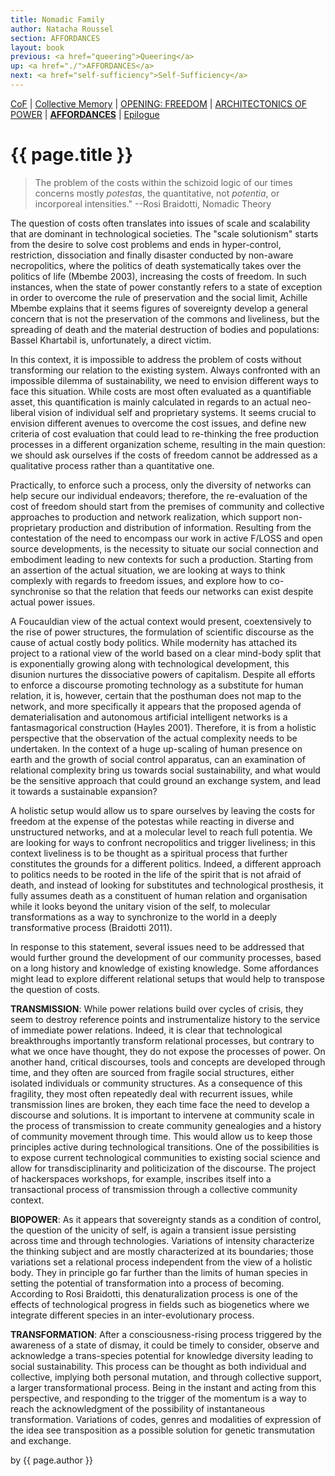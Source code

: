 ```yaml
---
title: Nomadic Family
author: Natacha Roussel
section: AFFORDANCES
layout: book
previous: <a href="queering">Queering</a>
up: <a href="./">AFFORDANCES</a>
next: <a href="self-sufficiency">Self-Sufficiency</a>
---
```


[CoF][c0] | [Collective Memory][c1] | [OPENING: FREEDOM][c2] | [ARCHITECTONICS OF POWER][c3] | __[AFFORDANCES][c4]__ | [Epilogue][c5]

[c0]: /book "Cost of Freedom"
[c1]: /book/collective-memory
[c2]: /book/opening:freedom
[c3]: /book/architectonics-of-power
[c4]: /book/affordances
[c5]: /book/epilogue

# {{ page.title }}

> The problem of the costs within the schizoid logic of our times concerns mostly _potestas_, the quantitative, not _potentia_, or incorporeal intensities." 
    --Rosi Braidotti, Nomadic Theory

The question of costs often translates into issues of scale and
scalability that are dominant in technological societies. The "scale
solutionism" starts from the desire to solve cost problems and ends in
hyper-control, restriction, dissociation and finally disaster
conducted by non-aware necropolitics, where the politics of death
systematically takes over the politics of life (Mbembe 2003),
increasing the costs of freedom. In such instances, when the state of
power constantly refers to a state of exception in order to overcome
the rule of preservation and the social limit, Achille Mbembe explains
that it seems figures of sovereignty develop a general concern that is
not the preservation of the commons and liveliness, but the spreading
of death and the material destruction of bodies and populations:
Bassel Khartabil is, unfortunately, a direct victim.

In this context, it is impossible to address the problem of costs
without transforming our relation to the existing system. Always
confronted with an impossible dilemma of sustainability, we need to
envision different ways to face this situation. While costs are most
often evaluated as a quantifiable asset, this quantification is mainly
calculated in regards to an actual neo-liberal vision of individual
self and proprietary systems. It seems crucial to envision different
avenues to overcome the cost issues, and define new criteria of cost
evaluation that could lead to re-thinking the free production
processes in a different organization scheme, resulting in the main
question: we should ask ourselves if the costs of freedom cannot be
addressed as a qualitative process rather than a quantitative one.

Practically, to enforce such a process, only the diversity of networks
can help secure our individual endeavors; therefore, the re-evaluation
of the cost of freedom should start from the premises of community and
collective approaches to production and network realization, which
support non-proprietary production and distribution of
information. Resulting from the contestation of the need to encompass
our work in active F/LOSS and open source developments, is the
necessity to situate our social connection and embodiment leading to
new contexts for such a production. Starting from an assertion of the
actual situation, we are looking at ways to think complexly with
regards to freedom issues, and explore how to co-synchronise so that
the relation that feeds our networks can exist despite actual power
issues.

A Foucauldian view of the actual context would present, coextensively
to the rise of power structures, the formulation of scientific
discourse as the cause of actual costly body politics. While modernity
has attached its project to a rational view of the world based on a
clear mind-body split that is exponentially growing along with
technological development, this disunion nurtures the dissociative
powers of capitalism. Despite all efforts to enforce a discourse
promoting technology as a substitute for human relation, it is,
however, certain that the posthuman does not map to the network, and
more specifically it appears that the proposed agenda of
dematerialisation and autonomous artificial intelligent networks is a
fantasmagorical construction (Hayles 2001). Therefore, it is from a
holistic perspective that the observation of the actual complexity
needs to be undertaken. In the context of a huge up-scaling of human
presence on earth and the growth of social control apparatus, can an
examination of relational complexity bring us towards social
sustainability, and what would be the sensitive approach that could
ground an exchange system, and lead it towards a sustainable
expansion?

A holistic setup would allow us to spare ourselves by leaving the
costs for freedom at the expense of the potestas while reacting in
diverse and unstructured networks, and at a molecular level to reach
full potentia. We are looking for ways to confront necropolitics and
trigger liveliness; in this context liveliness is to be thought as a
spiritual process that further constitutes the grounds for a different
politics. Indeed, a different approach to politics needs to be rooted
in the life of the spirit that is not afraid of death, and instead of
looking for substitutes and technological prosthesis, it fully assumes
death as a constituent of human relation and organisation while it
looks beyond the unitary vision of the self, to molecular
transformations as a way to synchronize to the world in a deeply
transformative process (Braidotti 2011).

In response to this statement, several issues need to be addressed
that would further ground the development of our community processes,
based on a long history and knowledge of existing knowledge. Some
affordances might lead to explore different relational setups that
would help to transpose the question of costs.

__TRANSMISSION__: While power relations build over cycles of crisis,
they seem to destroy reference points and instrumentalize history to
the service of immediate power relations. Indeed, it is clear that
technological breakthroughs importantly transform relational
processes, but contrary to what we once have thought, they do not
expose the processes of power. On another hand, critical discourses,
tools and concepts are developed through time, and they often are
sourced from fragile social structures, either isolated individuals or
community structures. As a consequence of this fragility, they most
often repeatedly deal with recurrent issues, while transmission lines
are broken, they each time face the need to develop a discourse and
solutions. It is important to intervene at community scale in the
process of transmission to create community genealogies and a history
of community movement through time. This would allow us to keep those
principles active during technological transitions. One of the
possibilities is to expose current technological communities to
existing social science and allow for transdisciplinarity and
politicization of the discourse. The project of hackerspaces
workshops, for example, inscribes itself into a transactional process
of transmission through a collective community context.

__BIOPOWER__: As it appears that sovereignty stands as a condition of
control, the question of the unicity of self, is again a transient
issue persisting across time and through technologies. Variations of
intensity characterize the thinking subject and are mostly
characterized at its boundaries; those variations set a relational
process independent from the view of a holistic body. They in
principle go far further than the limits of human species in setting
the potential of transformation into a process of becoming. According
to Rosi Braidotti, this denaturalization process is one of the effects
of technological progress in fields such as biogenetics where we
integrate different species in an inter-evolutionary process.

__TRANSFORMATION__: After a consciousness-rising process triggered by
the awareness of a state of dismay, it could be timely to consider,
observe and acknowledge a trans-species potential for knowledge
diversity leading to social sustainability. This process can be
thought as both individual and collective, implying both personal
mutation, and through collective support, a larger transformational
process. Being in the instant and acting from this perspective, and
responding to the trigger of the momentum is a way to reach the
acknowledgment of the possibility of instantaneous
transformation. Variations of codes, genres and modalities of
expression of the idea see transposition as a possible solution for
genetic transmutation and exchange.

<p class="author bio">by {{ page.author }}</p>
